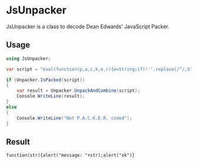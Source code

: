 # JsUnpacker

JsUnpacker is a class to decode Dean Edwards' JavaScript Packer.

## Usage
``` c#
using JsUnpacker;

var script = "eval(function(p,a,c,k,e,r){e=String;if(!''.replace(/^/,String)){while(c--)r[c]=k[c]||c;k=[function(e){return r[e]}];e=function(){return'\\\\w+'};c=1};while(c--)if(k[c])p=p.replace(new RegExp('\\\\b'+e(c)+'\\\\b','g'),k[c]);return p}('2(0){1(\"3: \"+0);1(\"4\")}',5,5,'str|alert|function|message|ok'.split('|'),0,{}))";

if (Unpacker.IsPacked(script))
{
    var result = Unpacker.UnpackAndCombine(script);
    Console.WriteLine(result);
}
else
{
    Console.WriteLine("Not P.A.C.K.E.R. coded");
}
```

## Result
```
function(str){alert("message: "+str);alert("ok")}
```
